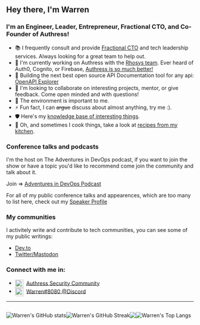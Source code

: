 ## Hey there, I'm Warren

### I'm an Engineer, Leader, Entrepreneur, Fractional CTO, and Co-Founder of Authress!
- 📚 I frequently consult and provide [Fractional CTO](https://warrenparad.net) and tech leadership services. Always looking for a great team to help out.
- 🔭 I'm currently working on Authress with the [Rhosys team](https://rhosys.ch). Ever heard of Auth0, Cognito, or Firebase, [Authress is so much better!](https://authress.io)
- 🌱 Building the next best open source API Documentation tool for any api: [OpenAPI Explorer](https://github.com/Rhosys/openapi-explorer)
- 👯 I'm looking to collaborate on interesting projects, mentor, or give feedback. Come open minded and with questions!
- 🌿 The environment is important to me.
- ⚡ Fun fact, I can ~~argue~~ discuss about almost anything, try me :).
- 🛡 Here's my [knowledge base of interesting things](https://github.com/wparad/wparad/wiki).
- 🍜 Oh, and sometimes I cook things, take a look at [recipes from my kitchen](https://warrensrecipes.wordpress.com/).

### Conference talks and podcasts
I'm the host on The Adventures in DevOps podcast, if you want to join the show or have a topic you'd like to recommend come join the community and talk about it.

Join => <a rel="nofollow me" href="https://rhosys.ch/community">Adventures in DevOps Podcast</a>

For all of my public conference talks and appearences, which are too many to list here, check out my [Speaker Profile](https://warrenparad.net/#speaker)

### My communities
I activitely write and contribute to tech communities, you can see some of my public writings:
* [Dev.to](https://dev.to/wparad)
* <a rel="nofollow me" href="https://infosec.exchange/@wparad">Twitter/Mastodon</a>

### Connect with me in:
* <img align="center" alt="Authress Security community" width="22px" src="https://authress.io/app/img/logo.png" />&nbsp; <a href="https://authress.io/community">Authress Security Community</a>
* <img align="center" alt="Warren#4143" width="22px" src="https://discord.com/assets/9f6f9cd156ce35e2d94c0e62e3eff462.png">&nbsp; <a href="https://rhosys.ch/community">Warren#8080 @Discord</a>

---
<!-- Source: https://dev.to/supritha/how-to-have-an-awesome-github-profile-1969 -->

<div style="display: flex">

  <p align="center" style="display: flex; justify-content: around"> 
  <!-- Themes: https://github.com/anuraghazra/github-readme-stats/blob/master/themes/README.md -->
    <img alt="Warren's GitHub stats" src="https://github-readme-stats.vercel.app/api?username=wparad&hide_border=true&include_all_commits=true&count_private=true&show_icons=true&theme=gruvbox">
    <img alt="Warren's GitHub Streak" src="https://github-readme-streak-stats.herokuapp.com/?user=wparad&theme=gruvbox">
  </p>

  <p align = 'center'> <img src= 'https://capsule-render.vercel.app/api?type=rect&color=gradient&height=2.5'/></p>

  <p align="center">
    <img alt="Warren's Top Langs" src="https://github-readme-stats.vercel.app/api/top-langs/?username=wparad&layout=donut&size_weight=0.5&count_weight=0.5&hide=html,java,ruby&theme=gruvbox">
  </p>
  
</div>
